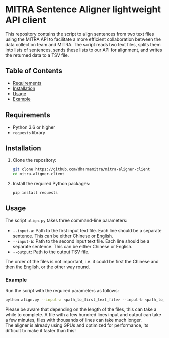 # MITRA Sentence Aligner lightweight API client

This repository contains the script to align sentences from two text files using the MITRA API to facilitate a more efficient collaboration between the data collection team and MITRA. The script reads two text files, splits them into lists of sentences, sends these lists to our API for alignment, and writes the returned data to a TSV file.

## Table of Contents

- [Requirements](#requirements)
- [Installation](#installation)
- [Usage](#usage)
- [Example](#example)

## Requirements

- Python 3.6 or higher
- `requests` library

## Installation

1. Clone the repository:
    ```bash
    git clone https://github.com/dharmamitra/mitra-aligner-client
    cd mitra-aligner-client
    ```

2. Install the required Python packages:
    ```bash
    pip install requests
    ```

## Usage

The script `align.py` takes three command-line parameters:
- `--input-a`: Path to the first input text file. Each line should be a separate sentence. This can be either Chinese or English.
- `--input-b`: Path to the second input text file. Each line should be a separate sentence. This can be either Chinese or English.
- `--output`: Path to the output TSV file.
  
The order of the files is not important, i.e. it could be first the Chinese and then the English, or the other way round.  

### Example

Run the script with the required parameters as follows:
```bash
python align.py --input-a <path_to_first_text_file> --input-b <path_to_second_text_file> --output <path_to_output_tsv_file>
```
Please be aware that depending on the length of the files, this can take a while to complete. A file with a few hundred lines input and output can take a few minutes, files with thousands of lines can take much longer.  
The aligner is already using GPUs and optimized for performance, its difficult to make it faster than this! 

